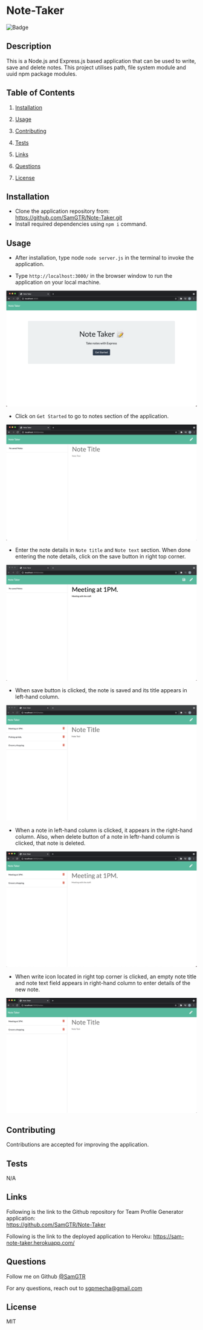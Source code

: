 # Note-Taker
![Badge](https://img.shields.io/badge/license-MIT-orange)
## Description

  This is a Node.js and Express.js based application that can be used to write, save and delete notes. This project utilises path, file system module and uuid npm package modules.
  
## Table of Contents

  1. [Installation](#installation)

  2. [Usage](#usage)

  3. [Contributing](#contributing)

  4. [Tests](#tests)

  5. [Links](#links)

  6. [Questions](#questions)

  7. [License](#license)

## Installation

  - Clone the application repository from: https://github.com/SamGTR/Note-Taker.git
  - Install required dependencies using `npm i` command.

## Usage

  - After installation, type node `node server.js` in the terminal to invoke the application. 
  
  - Type `http://localhost:3000/` in the browser window to run the application on your local machine.

  ![Homepage.](./public/assets/images/1.png) 

  - Click on `Get Started` to go to notes section of the application.
  
  ![Notes section.](./public/assets/images/2.png) 

  - Enter the note details in `Note title` and `Note text` section. When done entering the note details, click on the save button in right top corner.
  
  ![Notes section.](./public/assets/images/3.png) 

  - When save button is clicked, the note is saved and its title appears in left-hand column.
  
  ![Notes section.](./public/assets/images/4.png)   

  - When a note in left-hand column is clicked, it appears in the right-hand column. Also, when delete button of a note in leftr-hand column is clicked, that note is deleted.
  
  ![Notes section.](./public/assets/images/5.png)   

  - When write icon located in right top corner is clicked, an empty note title and note text field appears in right-hand column to enter details of the new note. 
  
  ![Notes section.](./public/assets/images/6.png)  

## Contributing

  Contributions are accepted for improving the application.

## Tests

  N/A

## Links

  Following is the link to the Github repository for Team Profile Generator application:  
  https://github.com/SamGTR/Note-Taker

  Following is the link to the deployed application to Heroku:
  https://sam-note-taker.herokuapp.com/

## Questions

  Follow me on Github [@SamGTR](https://github.com/SamGTR)

  For any questions, reach out to sgpmecha@gmail.com

## License

  MIT
